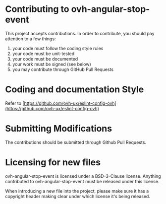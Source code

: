 # Contributing to ovh-angular-stop-event

This project accepts contributions. In order to contribute, you should
pay attention to a few things:

1. your code must follow the coding style rules
2. your code must be unit-tested
3. your code must be documented
4. your work must be signed (see below)
5. you may contribute through GitHub Pull Requests

# Coding and documentation Style

Refer to [https://github.com/ovh-ux/eslint-config-ovh](https://github.com/ovh-ux/eslint-config-ovh)

# Submitting Modifications

The contributions should be submitted through Github Pull Requests.

# Licensing for new files

ovh-angular-stop-event is licensed under a BSD-3-Clause license. Anything
contributed to ovh-angular-stop-event must be released under this license.

When introducing a new file into the project, please make sure it has a
copyright header making clear under which license it's being released.
